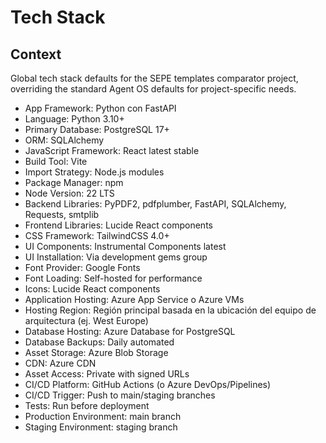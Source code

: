 # Tech Stack

## Context

Global tech stack defaults for the SEPE templates comparator project, overriding the standard Agent OS defaults for project-specific needs.

- App Framework: Python con FastAPI
- Language: Python 3.10+
- Primary Database: PostgreSQL 17+
- ORM: SQLAlchemy
- JavaScript Framework: React latest stable
- Build Tool: Vite
- Import Strategy: Node.js modules
- Package Manager: npm
- Node Version: 22 LTS
- Backend Libraries: PyPDF2, pdfplumber, FastAPI, SQLAlchemy, Requests, smtplib
- Frontend Libraries: Lucide React components
- CSS Framework: TailwindCSS 4.0+
- UI Components: Instrumental Components latest
- UI Installation: Via development gems group
- Font Provider: Google Fonts
- Font Loading: Self-hosted for performance
- Icons: Lucide React components
- Application Hosting: Azure App Service o Azure VMs
- Hosting Region: Región principal basada en la ubicación del equipo de arquitectura (ej. West Europe)
- Database Hosting: Azure Database for PostgreSQL
- Database Backups: Daily automated
- Asset Storage: Azure Blob Storage
- CDN: Azure CDN
- Asset Access: Private with signed URLs
- CI/CD Platform: GitHub Actions (o Azure DevOps/Pipelines)
- CI/CD Trigger: Push to main/staging branches
- Tests: Run before deployment
- Production Environment: main branch
- Staging Environment: staging branch